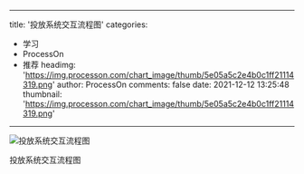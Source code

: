 
---
title: '投放系统交互流程图'
categories: 
 - 学习
 - ProcessOn
 - 推荐
headimg: 'https://img.processon.com/chart_image/thumb/5e05a5c2e4b0c1ff21114319.png'
author: ProcessOn
comments: false
date: 2021-12-12 13:25:48
thumbnail: 'https://img.processon.com/chart_image/thumb/5e05a5c2e4b0c1ff21114319.png'
---

<div>   
<img class="thumb" alt="投放系统交互流程图" src="https://img.processon.com/chart_image/thumb/5e05a5c2e4b0c1ff21114319.png" referrerpolicy="no-referrer">
<p>投放系统交互流程图</p>  
</div>
            